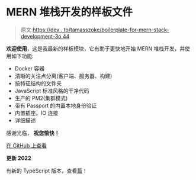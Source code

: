 # MERN 堆栈开发的样板文件

> 原文:[https://dev . to/tamasszoke/boilerplate-for-mern-stack-development-3o 44](https://dev.to/tamasszoke/boilerplate-for-mern-stack-development-3o44)

**欢迎使用**，这是我最新的样板模块，它有助于更快地开始 MERN 堆栈开发，并使用如下功能:

*   Docker 容器
*   清晰的关注点分离(客户端、服务器、构建)
*   按特征结构的文件夹
*   JavaScript 标准风格的干净代码
*   生产的 PM2(集群模式)
*   带有 Passport 的内置本地身份验证
*   内置插座。IO 连接
*   详细描述

感谢光临，
**祝您愉快！**

[在 GitHub 上查看](https://github.com/tamasszoke/mern-seed/tree/legacy)

**更新 2022**

有新的 TypeScript 版本，查看[篇](https://dev.to/tamasszoke/a-seed-for-your-next-project-327f)！